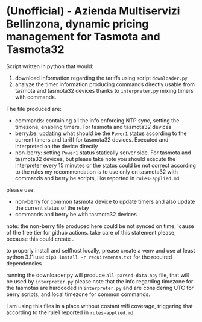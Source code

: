 <h1>(Unofficial) - Azienda Multiservizi Bellinzona, dynamic pricing management for Tasmota and Tasmota32</h1>

Script written in python that would:

1) download information regarding the tariffs using script ```downloader.py```
2) analyze the timer information producing commands directly usable from tasmota and tasmota32 devices thanks to ```interpreter.py``` mixing timers with commands.

The file produced are:
- commands: containing all the info enforcing NTP sync, setting the timezone, enabling timers. For tasmota and tasmota32 devices
- berry.be: updating what should be the ```Power1``` status according to the current timers and tariff for tasmota32 devices. Executed and interpreted on the device directly
- non-berry: setting ```Power1``` status statically server side. For tasmota and tasmota32 devices, but please take note you should execute the interpreter every 15 minutes or the status could be not correct according to the rules
my recommendation is to use only on tasmota32 with commands and berry.be scripts, like reported in ```rules-applied.md```
 
please use:
-  non-berry for common tasmota device to update timers and also update the current status of the relay
-  commands and berry.be with tasmota32 devices

note: the non-berry file produced here could be not synced on time, 'cause of the free tier for github actions.
take care of this statement please, because this could create .

to properly install and selfhost locally, prease create a venv and use at least python 3.11
use ```pip3 install -r requirements.txt``` for the required dependencies

running the downloader.py will produce ```all-parsed-data.npy``` file, that will be used by ```interpreter.py```
please note that the info regarding timezone for the tasmotas are hardcoded in ```interpreter.py``` and are considering UTC for berry scripts, and local timezone for common commands.

I am using this files in a place without costant wifi coverage, triggering that according to the rule1 reported in ```rules-applied.md```
